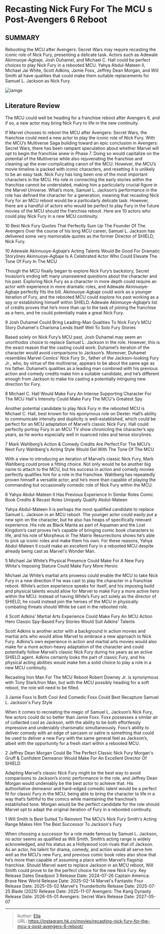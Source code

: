 # Recasting Nick Fury For The MCU s Post-Avengers 6 Reboot


## SUMMARY 


 Rebooting the MCU after Avengers: Secret Wars may require recasting the iconic role of Nick Fury, presenting a delicate task. 
 Actors such as Adewale Akinnuoye-Agbaje, Josh Duhamel, and Michael C. Hall could be perfect choices to play Nick Fury in a rebooted MCU. 
 Yahya Abdul-Mateen II, Michael Jai White, Scott Adkins, Jamie Foxx, Jeffrey Dean Morgan, and Will Smith all have qualities that could make them suitable replacements for Samuel L. Jackson as Nick Fury. 

![iamge](https://static1.srcdn.com/wordpress/wp-content/uploads/2024/01/recasting-nick-fury.jpg)

## Literature Review

The MCU could well be heading for a franchise reboot after Avengers 6, and if so, a new actor may bring Nick Fury to life in the new continuity.




If Marvel chooses to reboot the MCU after Avengers: Secret Wars, the franchise could need a new actor to play the iconic role of Nick Fury. With the MCU’s Multiverse Saga building toward an epic conclusion in Avengers: Secret Wars, there has been rampant speculation about whether Marvel will opt to begin the franchise anew in Phase 7. Doing so would capitalize on the potential of the Multiverse while also rejuvenating the franchise and cleaning up the ever-complicating canon of the MCU. However, the MCU’s movie timeline is packed with iconic characters, and resetting it is unlikely to be an easy task.
Nick Fury has long been one of the most important characters in the MCU. His role in connecting the early stories within the franchise cannot be understated, making him a particularly crucial figure in the Marvel Universe. What’s more, Samuel L. Jackson’s performance in the role has defined the character for a generation, meaning that recasting Nick Fury for an MCU reboot would be a particularly delicate task. However, there are a handful of actors who would be perfect to play Fury in the future movies of the MCU should the franchise reboot. Here are 10 actors who could play Nick Fury in a new MCU continuity.
            
 
 10 Best Nick Fury Quotes That Perfectly Sum Up The Founder Of The Avengers 
Over the course of his long MCU career, Samuel L. Jackson has delivered some very memorable quotes as the former Director of SHIELD, Nick Fury.












 








 10  Adewale Akinnuoye-Agbaje’s Acting Talents Would Be Good For Dramatic Storylines 
Akinnuoye-Agbaje Is A Celebrated Actor Who Could Elevate The Tone Of Fury In The MCU
        

Though the MCU finally began to explore Nick Fury’s backstory, Secret Invasion’s ending left many unanswered questions about the character and his past. Exploring Nick Fury as a character in more depth could require an actor with experience in more dramatic roles, and Adewale Akinnuoye-Agbaje perfectly fits the bill. Akinnuoye-Agbaje could work as a younger iteration of Fury, and the rebooted MCU could explore his past working as a spy or establishing himself within SHIELD. Adewale Akinnuoye-Agbaje’s list of credits proves that he’s more than up to the task of joining the franchise as a hero, and he could potentially make a great Nick Fury.





 9  Josh Duhamel Could Bring Leading-Man Qualities To Nick Fury’s MCU Story 
Duhamel&#39;s Charisma Lends Itself Well To Solo Fury Stories
        

Based solely on Nick Fury’s MCU past, Josh Duhamel may seem an unorthodox choice to replace Samuel L. Jackson in the role. However, this is the exact reason that the casting could work: Duhamel’s iteration of the character would avoid comparisons to Jackson’s. Moreover, Duhamel resembles Marvel Comics&#39; Nick Fury Sr., father of the Jackson-looking Fury Jr., who, by virtue of the multiverse, appears to be about the same age as his father. Duhamel’s qualities as a leading man combined with his previous action and comedy credits make him a suitable candidate, and he’s different enough from Jackson to make his casting a potentially intriguing new direction for Fury.





 8  Michael C. Hall Would Make Fury An Intense Supporting Character For The MCU 
Hall&#39;s Intensity Could Make Fury The MCU&#39;s Greatest Spy
        

Another potential candidate to play Nick Fury in the rebooted MCU is Michael C. Hall, best known for his eponymous role on Dexter. Hall’s ability to communicate intensity and duplicity is well-established, which could be perfect for an MCU adaptation of Marvel’s classic Nick Fury. Hall could perfectly portray Fury in an MCU TV show chronicling the character’s spy years, as he works especially well in nuanced roles and tense storylines.





 7  Mark Wahlberg’s Action &amp; Comedy Credits Are Perfect For The MCU’s Next Fury 
Wahlberg&#39;s Acting Style Would Gel With The Tone Of The MCU


 







With a view to introducing an iteration of Marvel’s classic Nick Fury, Mark Wahlberg could prove a fitting choice. Not only would he be another big name to attach to the MCU, but his success in action and comedy movies perfectly qualifies him for a role in the franchise. Wahlberg has repeatedly proven himself a versatile actor, and he’s more than capable of playing the commanding but occasionally comedic role of Nick Fury within the MCU.





 6  Yahya Abdul-Mateen II Has Previous Experience In Similar Roles 
Comic Book Credits &amp; Recast Roles Uniquely Qualify Abdul-Mateen


 







Yahya Abdul-Mateen II is perhaps the most qualified candidate to replace Samuel L. Jackson in an MCU reboot. The younger actor could easily put a new spin on the character, but he also has heaps of specifically relevant experience. His role as Black Manta as part of Aquaman and the Lost Kingdom’s cast proves he’s capable of bringing comic book characters to life, and his role of Morpheus in The Matrix Resurrections shows he’s able to pick up iconic roles and make them his own. For these reasons, Yahya Abdul-Mateen II could make an excellent Fury in a rebooted MCU despite already being cast as Marvel&#39;s Wonder Man.





 5  Michael Jai White’s Physical Presence Could Make For A New Fury 
White&#39;s Imposing Stature Could Make Fury More Heroic
        

Michael Jai White’s martial arts prowess could enable the MCU to take Nick Fury in a new direction if he was cast to play the character in a franchise reboot. White’s action experience speaks for itself, and his imposing build and physical talents would allow for Marvel to make Fury a more active hero within the MCU. Instead of having White’s Fury act solely as the director of SHIELD, he could instead join the heroes of the MCU in physically combating threats should White be cast in the rebooted role.





 4  Scott Adkins’ Martial Arts Experience Could Make Fury An MCU Action Hero 
Classic Spy-Based Fury Stories Would Suit Adkins&#39; Talents
        

Scott Adkins is another actor with a background in action movies and martial arts who would allow Marvel to embrace a new approach to Nick Fury. Adkins’s own experience in action and martial arts movies would also make for a more action-heavy adaptation of the character and could potentially follow Marvel’s classic Nick Fury during his years as an active SHIELD agent. Adkins certainly looks the part of classic Fury, and his physical acting abilities would make him a solid choice to play a role in a new MCU continuity.
            
 
 Recasting Iron Man For The MCU Reboot 
Robert Downey Jr. is synonymous with Tony Stark/Iron Man, but with the MCU possibly heading for a soft reboot, the role will need to be filled. 








 3  Jamie Foxx Is Both Cool And Comedic 
Foxx Could Best Recapture Samuel L. Jackson&#39;s Fury Style
        

When it comes to recreating the magic of Samuel L. Jackson’s Nick Fury, few actors could do so better than Jamie Foxx. Foxx possesses a similar air of collected cool as Jackson, with the ability to be both effortlessly impressive and undeniably charismatic simultaneously. Foxx’s ability to deliver comedy with an edge of sarcasm or satire is something that could be used to deliver a new Fury with the same general feel as Jackson’s, albeit with the opportunity for a fresh start within a rebooted MCU.





 2  Jeffrey Dean Morgan Could Be The Perfect Classic Nick Fury 
Morgan&#39;s Gruff &amp; Confident Demeanor Would Make For An Excellent Director Of SHIELD


 







Adapting Marvel’s classic Nick Fury might be the best way to avoid comparisons to Jackson’s iconic performance in the role, and Jeffrey Dean Morgan would undeniably be the best actor to achieve that. His authoritative demeanor and hard-edged comedic talent would be a perfect fit for classic Fury in the MCU, being able to bring the character to life in a way that’s faithful to the comics while maintaining the franchise’s established tone. Morgan would be the perfect candidate for the role should Marvel opt to adapt the original iteration of Fury in a rebooted continuity.





 1  Will Smith Is Best Suited To Reinvent The MCU’s Nick Fury 
Smith&#39;s Acting Range Makes Him The Best Successor To Jackson&#39;s Fury


 







When choosing a successor for a role made famous by Samuel L. Jackson, no actor seems as qualified as Will Smith. Smith’s acting range is widely acknowledged, and his status as a Hollywood icon rivals that of Jackson. As an actor, his talent for drama, comedy, and action would all serve him well as the MCU’s new Fury, and previous comic book roles also show that he’s more than capable of assuming a place within Marvel’s flagship franchise. Should Marvel want to replace Jackson in an MCU reboot, Will Smith could prove to be the perfect choice for the new Nick Fury.
   Key Release Dates             Deadpool 3 Release Date: 2024-07-26                   Captain America: Brave New World Release Date: 2025-02-14                  Marvel&#39;s Fantastic Four Release Date: 2025-05-02                  Marvel&#39;s Thunderbolts Release Date: 2025-07-25                  Blade (2025) Release Date: 2025-11-07                  Avengers: The Kang Dynasty  Release Date: 2026-05-01                   Avengers: Secret Wars Release Date: 2027-05-07      

---

> Author: [Ella](https://instagram.hk.cn/)  
> URL: https://instagram.hk.cn/movies/recasting-nick-fury-for-the-mcu-s-post-avengers-6-reboot/  

